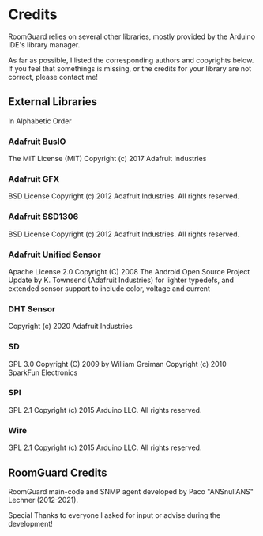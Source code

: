 # Credits
RoomGuard relies on several other libraries, mostly provided by the Arduino IDE's library manager.

As far as possible, I listed the corresponding authors and copyrights below. If you feel that somethings is missing, or the credits for your library are not correct, please contact me!

## External Libraries
In Alphabetic Order

### Adafruit BusIO
The MIT License (MIT)
Copyright (c) 2017 Adafruit Industries

### Adafruit GFX
BSD License
Copyright (c) 2012 Adafruit Industries.  All rights reserved.

### Adafruit SSD1306
BSD License
Copyright (c) 2012 Adafruit Industries.  All rights reserved.

### Adafruit Unified Sensor
Apache License 2.0
Copyright (C) 2008 The Android Open Source Project
Update by K. Townsend (Adafruit Industries) for lighter typedefs, and extended sensor support to include color, voltage and current

### DHT Sensor
Copyright (c) 2020 Adafruit Industries

### SD
GPL 3.0
Copyright (C) 2009 by William Greiman
Copyright (c) 2010 SparkFun Electronics

### SPI
GPL 2.1
Copyright (c) 2015 Arduino LLC. All rights reserved.

### Wire
GPL 2.1
Copyright (c) 2015 Arduino LLC. All rights reserved.

## RoomGuard Credits
RoomGuard main-code and SNMP agent developed by Paco "ANSnullANS" Lechner (2012-2021).

Special Thanks to everyone I asked for input or advise during the development!